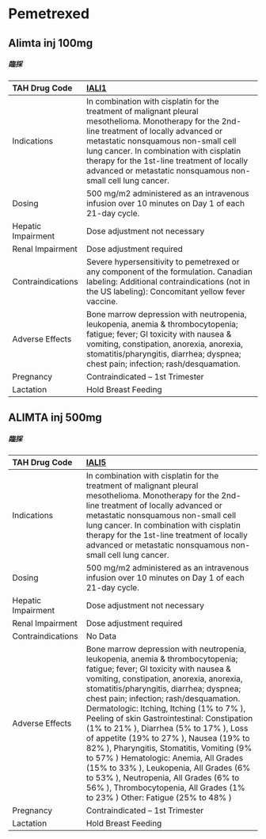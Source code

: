 # Pemetrexed

## Alimta inj 100mg

##### 臨採

| TAH Drug Code      | [IALI1](https://www.tahsda.org.tw/drugs/hissearch.php?drug_code=IALI1)                                                                                                                                                                                                                                                                         |
|:-------------------|:-----------------------------------------------------------------------------------------------------------------------------------------------------------------------------------------------------------------------------------------------------------------------------------------------------------------------------------------------|
| Indications        | In combination with cisplatin for the treatment of malignant pleural mesothelioma. Monotherapy for the 2nd-line treatment of locally advanced or metastatic nonsquamous non-small cell lung cancer. In combination with cisplatin therapy for the 1st-line treatment of locally advanced or metastatic nonsquamous non-small cell lung cancer. |
| Dosing             | 500 mg/m2 administered as an intravenous infusion over 10 minutes on Day 1 of each 21-day cycle.                                                                                                                                                                                                                                               |
| Hepatic Impairment | Dose adjustment not necessary                                                                                                                                                                                                                                                                                                                  |
| Renal Impairment   | Dose adjustment required                                                                                                                                                                                                                                                                                                                       |
| Contraindications  | Severe hypersensitivity to pemetrexed or any component of the formulation. Canadian labeling: Additional contraindications (not in the US labeling): Concomitant yellow fever vaccine.                                                                                                                                                         |
| Adverse Effects    | Bone marrow depression with neutropenia, leukopenia, anemia & thrombocytopenia; fatigue; fever; GI toxicity with nausea & vomiting, constipation, anorexia, anorexia, stomatitis/pharyngitis, diarrhea; dyspnea; chest pain; infection; rash/desquamation.                                                                                     |
| Pregnancy          | Contraindicated – 1st Trimester                                                                                                                                                                                                                                                                                                                |
| Lactation          | Hold Breast Feeding                                                                                                                                                                                                                                                                                                                            |

## ALIMTA inj 500mg

##### 臨採

| TAH Drug Code      | [IALI5](https://www.tahsda.org.tw/drugs/hissearch.php?drug_code=IALI5)                                                                                                                                                                                                                                                                                                                                                                                                                                                                                                                                                                                                                           |
|:-------------------|:-------------------------------------------------------------------------------------------------------------------------------------------------------------------------------------------------------------------------------------------------------------------------------------------------------------------------------------------------------------------------------------------------------------------------------------------------------------------------------------------------------------------------------------------------------------------------------------------------------------------------------------------------------------------------------------------------|
| Indications        | In combination with cisplatin for the treatment of malignant pleural mesothelioma. Monotherapy for the 2nd-line treatment of locally advanced or metastatic nonsquamous non-small cell lung cancer. In combination with cisplatin therapy for the 1st-line treatment of locally advanced or metastatic nonsquamous non-small cell lung cancer.                                                                                                                                                                                                                                                                                                                                                   |
| Dosing             | 500 mg/m2 administered as an intravenous infusion over 10 minutes on Day 1 of each 21-day cycle.                                                                                                                                                                                                                                                                                                                                                                                                                                                                                                                                                                                                 |
| Hepatic Impairment | Dose adjustment not necessary                                                                                                                                                                                                                                                                                                                                                                                                                                                                                                                                                                                                                                                                    |
| Renal Impairment   | Dose adjustment required                                                                                                                                                                                                                                                                                                                                                                                                                                                                                                                                                                                                                                                                         |
| Contraindications  | No Data                                                                                                                                                                                                                                                                                                                                                                                                                                                                                                                                                                                                                                                                                          |
| Adverse Effects    | Bone marrow depression with neutropenia, leukopenia, anemia & thrombocytopenia; fatigue; fever; GI toxicity with nausea & vomiting, constipation, anorexia, anorexia, stomatitis/pharyngitis, diarrhea; dyspnea; chest pain; infection; rash/desquamation. Dermatologic: Itching, Itching (1% to 7% ), Peeling of skin Gastrointestinal: Constipation (1% to 21% ), Diarrhea (5% to 17% ), Loss of appetite (19% to 27% ), Nausea (19% to 82% ), Pharyngitis, Stomatitis, Vomiting (9% to 57% ) Hematologic: Anemia, All Grades (15% to 33% ), Leukopenia, All Grades (6% to 53% ), Neutropenia, All Grades (6% to 56% ), Thrombocytopenia, All Grades (1% to 23% ) Other: Fatigue (25% to 48% ) |
| Pregnancy          | Contraindicated – 1st Trimester                                                                                                                                                                                                                                                                                                                                                                                                                                                                                                                                                                                                                                                                  |
| Lactation          | Hold Breast Feeding                                                                                                                                                                                                                                                                                                                                                                                                                                                                                                                                                                                                                                                                              |

